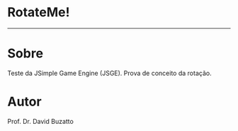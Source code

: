 # RotateMe!
---

# Sobre
Teste da JSimple Game Engine (JSGE). Prova de conceito da rotação.

# Autor
Prof. Dr. David Buzatto
